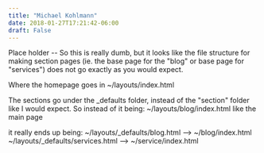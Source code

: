 ```yaml
---
title: "Michael Kohlmann"
date: 2018-01-27T17:21:42-06:00
draft: False
---
```



Place holder -- 
So this is really dumb, but it looks like the file structure for making section pages (ie. the base page for the "blog" or base page for "services") does not go exactly as you would expect.

Where the homepage goes in ~/layouts/index.html

The sections go under the _defaults folder, instead of the "section" folder like I would expect. 
So instead of it being:
~/layouts/blog/index.html like the main page

it really ends up being:
~/layouts/_defaults/blog.html --> ~/blog/index.html
~/layouts/_defaults/services.html --> ~/service/index.html

